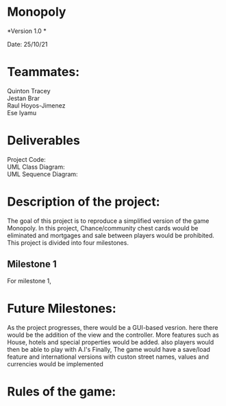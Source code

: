 # Monopoly

*Version 1.0 *

Date: 25/10/21

# Teammates:
Quinton Tracey  
Jestan Brar  
Raul Hoyos-Jimenez  
Ese Iyamu

# Deliverables
Project Code:  
UML Class Diagram:  
UML Sequence Diagram:  

# Description of the project:
The goal of this project is to reproduce a simplified version of the game Monopoly. In this project,
Chance/community chest cards would be eliminated and mortgages and sale between players would be prohibited.
This project is divided into four milestones.

## Milestone 1
For milestone 1, 

# Future Milestones:
As the project progresses, there would be a GUI-based vesrion. here there would be the addition of the view and the controller.
More features such as House, hotels and special properties would be added. also players would then be able to play with A.I's
Finally, The game would have a save/load feature and international versions with custon street names, values and currencies would be implemented

# Rules of the game:
